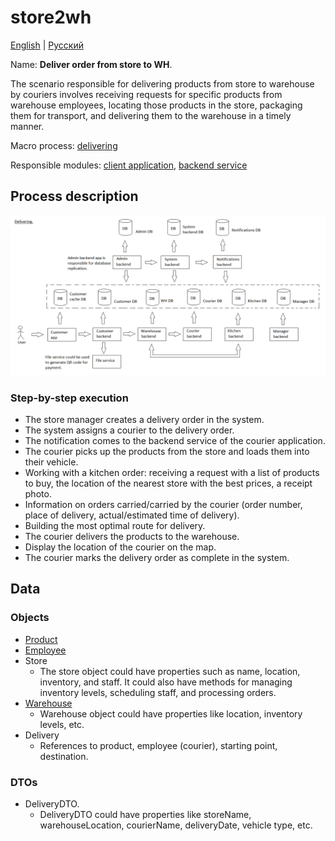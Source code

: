 # store2wh

[English](store2wh.md) | [Русский](store2wh.ru.md)

Name: **Deliver order from store to WH**.

The scenario responsible for delivering products from store to warehouse by couriers involves receiving requests for specific products from warehouse employees, locating those products in the store, packaging them for transport, and delivering them to the warehouse in a timely manner.

Macro process: [delivering](../../macroprocesses/delivering.md)

Responsible modules: [client application](../../frontend/courierclient.md), [backend service](../../backend/courierbackend.md)

## Process description

![delivering_overall](../../img/delivering_overall.png)

### Step-by-step execution

- The store manager creates a delivery order in the system.
- The system assigns a courier to the delivery order.
- The notification comes to the backend service of the courier application.
- The courier picks up the products from the store and loads them into their vehicle.
- Working with a kitchen order: receiving a request with a list of products to buy, the location of the nearest store with the best prices, a receipt photo.
- Information on orders carried/carried by the courier (order number, place of delivery, actual/estimated time of delivery).
- Building the most optimal route for delivery.
- The courier delivers the products to the warehouse.
- Display the location of the courier on the map.
- The courier marks the delivery order as complete in the system.

## Data 

### Objects

- [Product](https://github.com/alexeysp11/workflow-lib/blob/main/docs/Models/Business/Products/Product.md)
- [Employee](https://github.com/alexeysp11/workflow-lib/blob/main/docs/Models/Business/InformationSystem/Employee.md)
- Store
    - The store object could have properties such as name, location, inventory, and staff. It could also have methods for managing inventory levels, scheduling staff, and processing orders.
- [Warehouse](https://github.com/alexeysp11/workflow-lib/blob/main/docs/Models/Business/InformationSystem/Warehouse.md) 
    - Warehouse object could have properties like location, inventory levels, etc. 
- Delivery
    - References to product, employee (courier), starting point, destination.

### DTOs

- DeliveryDTO.
    - DeliveryDTO could have properties like storeName, warehouseLocation, courierName, deliveryDate, vehicle type, etc.
